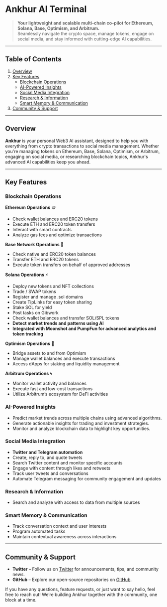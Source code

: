 # Ankhur AI Terminal

> **Your lightweight and scalable multi-chain co-pilot for Ethereum, Solana, Base, Optimism, and Arbitrum.**  
> Seamlessly navigate the crypto space, manage tokens, engage on social media, and stay informed with cutting-edge AI capabilities.

---

## Table of Contents

1. [Overview](#overview)  
2. [Key Features](#key-features)  
   - [Blockchain Operations](#blockchain-operations)  
   - [AI-Powered Insights](#ai-powered-insights)  
   - [Social Media Integration](#social-media-integration)  
   - [Research & Information](#research--information)  
   - [Smart Memory & Communication](#smart-memory--communication)  
3. [Community & Support](#community--support)  

---

## Overview

**Ankhur** is your personal Web3 AI assistant, designed to help you with everything from crypto transactions to social media management. Whether you're managing tokens on Ethereum, Base, Solana, Optimism, or Arbitrum, engaging on social media, or researching blockchain topics, Ankhur's advanced AI capabilities keep you ahead.

---

## Key Features

### Blockchain Operations

**Ethereum Operations** 🪙
- Check wallet balances and ERC20 tokens
- Execute ETH and ERC20 token transfers
- Interact with smart contracts
- Analyze gas fees and optimize transactions

**Base Network Operations** 🔷
- Check native and ERC20 token balances
- Transfer ETH and ERC20 tokens
- Execute token transfers on behalf of approved addresses

**Solana Operations** ⚡
- Deploy new tokens and NFT collections
- Trade / SWAP tokens
- Register and manage .sol domains
- Create TipLinks for easy token sharing
- Stake SOL for yield
- Post tasks on Gibwork
- Check wallet balances and transfer SOL/SPL tokens
- **Detect market trends and patterns using AI**
- **Integrated with Moonshot and PumpFun for advanced analytics and token tracking**

**Optimism Operations** 🌟
- Bridge assets to and from Optimism
- Manage wallet balances and execute transactions
- Access dApps for staking and liquidity management

**Arbitrum Operations** 🌀
- Monitor wallet activity and balances
- Execute fast and low-cost transactions
- Utilize Arbitrum’s ecosystem for DeFi activities

### AI-Powered Insights
- Predict market trends across multiple chains using advanced algorithms.
- Generate actionable insights for trading and investment strategies.
- Monitor and analyze blockchain data to highlight key opportunities.

### Social Media Integration
- **Twitter and Telegram automation**
- Create, reply to, and quote tweets
- Search Twitter content and monitor specific accounts
- Engage with content through likes and retweets
- Track user tweets and conversations
- Automate Telegram messaging for community engagement and updates

### Research & Information
- Search and analyze with access to data from multiple sources

### Smart Memory & Communication
- Track conversation context and user interests
- Program automated tasks
- Maintain contextual awareness across interactions

---

## Community & Support

- **Twitter** – Follow us on [Twitter](https://x.com/Ankhurai) for announcements, tips, and community news.
- **GitHub** – Explore our open-source repositories on [GitHub](https://github.com/ankhur-ai).  

If you have any questions, feature requests, or just want to say hello, feel free to reach out! We’re building Ankhur together with the community, one block at a time.

